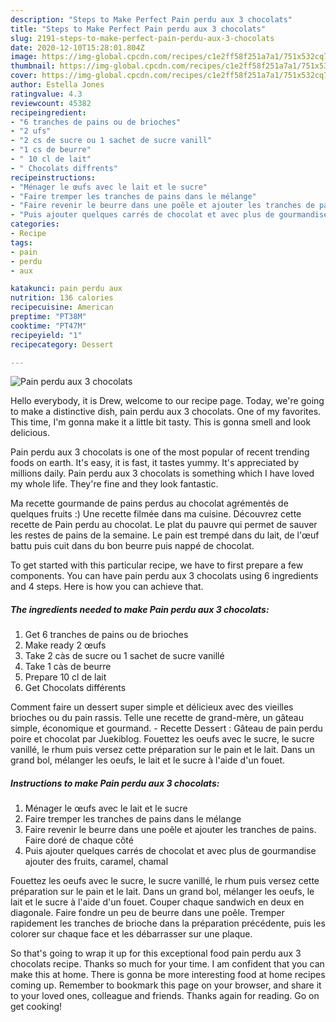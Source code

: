 ```yaml
---
description: "Steps to Make Perfect Pain perdu aux 3 chocolats"
title: "Steps to Make Perfect Pain perdu aux 3 chocolats"
slug: 2191-steps-to-make-perfect-pain-perdu-aux-3-chocolats
date: 2020-12-10T15:28:01.804Z
image: https://img-global.cpcdn.com/recipes/c1e2ff58f251a7a1/751x532cq70/pain-perdu-aux-3-chocolats-photo-principale-de-la-recette.jpg
thumbnail: https://img-global.cpcdn.com/recipes/c1e2ff58f251a7a1/751x532cq70/pain-perdu-aux-3-chocolats-photo-principale-de-la-recette.jpg
cover: https://img-global.cpcdn.com/recipes/c1e2ff58f251a7a1/751x532cq70/pain-perdu-aux-3-chocolats-photo-principale-de-la-recette.jpg
author: Estella Jones
ratingvalue: 4.3
reviewcount: 45382
recipeingredient:
- "6 tranches de pains ou de brioches"
- "2 ufs"
- "2 cs de sucre ou 1 sachet de sucre vanill"
- "1 cs de beurre"
- " 10 cl de lait"
- " Chocolats diffrents"
recipeinstructions:
- "Ménager le œufs avec le lait et le sucre"
- "Faire tremper les tranches de pains dans le mélange"
- "Faire revenir le beurre dans une poêle et ajouter les tranches de pains. Faire doré de chaque côté"
- "Puis ajouter quelques carrés de chocolat et avec plus de gourmandise ajouter des fruits, caramel, chamal"
categories:
- Recipe
tags:
- pain
- perdu
- aux

katakunci: pain perdu aux 
nutrition: 136 calories
recipecuisine: American
preptime: "PT38M"
cooktime: "PT47M"
recipeyield: "1"
recipecategory: Dessert

---
```



![Pain perdu aux 3 chocolats](https://img-global.cpcdn.com/recipes/c1e2ff58f251a7a1/751x532cq70/pain-perdu-aux-3-chocolats-photo-principale-de-la-recette.jpg)

Hello everybody, it is Drew, welcome to our recipe page. Today, we're going to make a distinctive dish, pain perdu aux 3 chocolats. One of my favorites. This time, I'm gonna make it a little bit tasty. This is gonna smell and look delicious.

Pain perdu aux 3 chocolats is one of the most popular of recent trending foods on earth. It's easy, it is fast, it tastes yummy. It's appreciated by millions daily. Pain perdu aux 3 chocolats is something which I have loved my whole life. They're fine and they look fantastic.

Ma recette gourmande de pains perdus au chocolat agrémentés de quelques fruits :) Une recette filmée dans ma cuisine. Découvrez cette recette de Pain perdu au chocolat. Le plat du pauvre qui permet de sauver les restes de pains de la semaine. Le pain est trempé dans du lait, de l&#39;œuf battu puis cuit dans du bon beurre puis nappé de chocolat.


To get started with this particular recipe, we have to first prepare a few components. You can have pain perdu aux 3 chocolats using 6 ingredients and 4 steps. Here is how you can achieve that.

<!--inarticleads1-->

##### The ingredients needed to make Pain perdu aux 3 chocolats:

1. Get 6 tranches de pains ou de brioches
1. Make ready 2 œufs
1. Take 2 càs de sucre ou 1 sachet de sucre vanillé
1. Take 1 càs de beurre
1. Prepare  10 cl de lait
1. Get  Chocolats différents


Comment faire un dessert super simple et délicieux avec des vieilles brioches ou du pain rassis. Telle une recette de grand-mère, un gâteau simple, économique et gourmand. - Recette Dessert : Gâteau de pain perdu poire et chocolat par Juekiblog. Fouettez les oeufs avec le sucre, le sucre vanillé, le rhum puis versez cette préparation sur le pain et le lait. Dans un grand bol, mélanger les oeufs, le lait et le sucre à l&#39;aide d&#39;un fouet. 

<!--inarticleads2-->

##### Instructions to make Pain perdu aux 3 chocolats:

1. Ménager le œufs avec le lait et le sucre
1. Faire tremper les tranches de pains dans le mélange
1. Faire revenir le beurre dans une poêle et ajouter les tranches de pains. Faire doré de chaque côté
1. Puis ajouter quelques carrés de chocolat et avec plus de gourmandise ajouter des fruits, caramel, chamal


Fouettez les oeufs avec le sucre, le sucre vanillé, le rhum puis versez cette préparation sur le pain et le lait. Dans un grand bol, mélanger les oeufs, le lait et le sucre à l&#39;aide d&#39;un fouet. Couper chaque sandwich en deux en diagonale. Faire fondre un peu de beurre dans une poêle. Tremper rapidement les tranches de brioche dans la préparation précédente, puis les colorer sur chaque face et les débarrasser sur une plaque. 

So that's going to wrap it up for this exceptional food pain perdu aux 3 chocolats recipe. Thanks so much for your time. I am confident that you can make this at home. There is gonna be more interesting food at home recipes coming up. Remember to bookmark this page on your browser, and share it to your loved ones, colleague and friends. Thanks again for reading. Go on get cooking!
